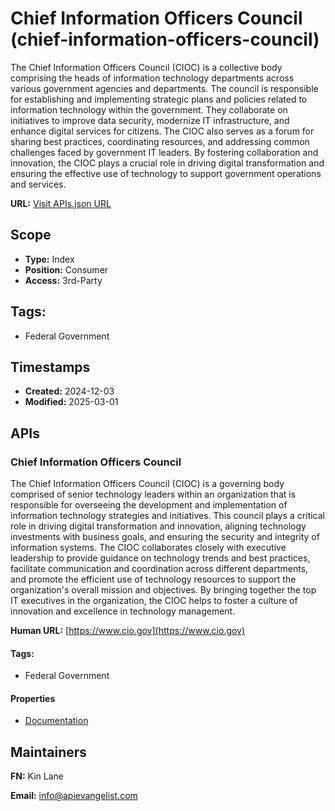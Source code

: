 # Chief Information Officers Council (chief-information-officers-council)
The Chief Information Officers Council (CIOC) is a collective body comprising the heads of information technology departments across various government agencies and departments. The council is responsible for establishing and implementing strategic plans and policies related to information technology within the government. They collaborate on initiatives to improve data security, modernize IT infrastructure, and enhance digital services for citizens. The CIOC also serves as a forum for sharing best practices, coordinating resources, and addressing common challenges faced by government IT leaders. By fostering collaboration and innovation, the CIOC plays a crucial role in driving digital transformation and ensuring the effective use of technology to support government operations and services.

**URL:** [Visit APIs.json URL](https://raw.githubusercontent.com/api-evangelist/chief-information-officers-council/refs/heads/main/apis.yml)

## Scope

- **Type:** Index 
- **Position:** Consumer 
- **Access:** 3rd-Party 

## Tags:

 - Federal Government

## Timestamps

- **Created:** 2024-12-03 
- **Modified:** 2025-03-01 

## APIs

### Chief Information Officers Council
The Chief Information Officers Council (CIOC) is a governing body comprised of senior technology leaders within an organization that is responsible for overseeing the development and implementation of information technology strategies and initiatives. This council plays a critical role in driving digital transformation and innovation, aligning technology investments with business goals, and ensuring the security and integrity of information systems. The CIOC collaborates closely with executive leadership to provide guidance on technology trends and best practices, facilitate communication and coordination across different departments, and promote the efficient use of technology resources to support the organization's overall mission and objectives. By bringing together the top IT executives in the organization, the CIOC helps to foster a culture of innovation and excellence in technology management.

**Human URL:** [https://www.cio.gov](https://www.cio.gov)


#### Tags:

 - Federal Government

#### Properties

- [Documentation](https://www.cio.gov)

## Maintainers

**FN:** Kin Lane

**Email:** info@apievangelist.com


